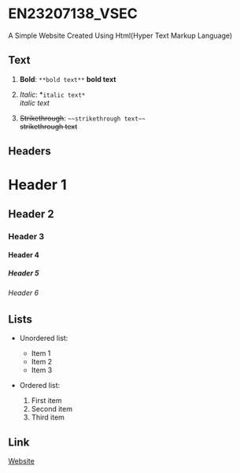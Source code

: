 # EN23207138_VSEC
A Simple Website Created Using Html(Hyper Text Markup Language) 

## Text

1. **Bold**: `**bold text**` 
  **bold text**

2. *Italic*: *`italic text*`  
  *italic text*

3. ~~Strikethrough~~: `~~strikethrough text~~`  
  ~~strikethrough text~~


## Headers

# Header 1
## Header 2
### Header 3
#### Header 4
##### Header 5
###### Header 6

## Lists

- Unordered list:
  * Item 1
  * Item 2
  * Item 3

- Ordered list:
  1. First item
  2. Second item
  3. Third item


## Link

[Website]([https://github.com](https://yogesh747.github.io/EN23207138_VSEC/))
